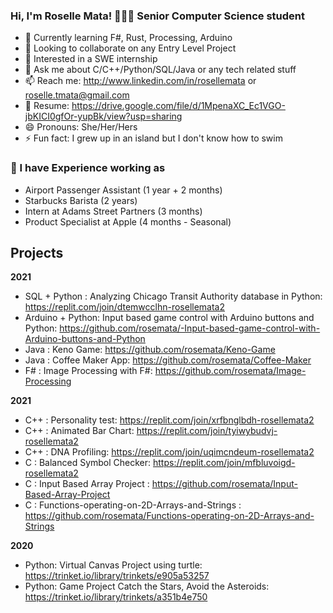 ### Hi, I'm Roselle Mata! 👩🏻‍💻 Senior Computer Science student 

- 🌱 Currently learning F#, Rust, Processing, Arduino 
- 👯 Looking to collaborate on any Entry Level Project
- 🤔 Interested in a SWE internship
- 💬 Ask me about C/C++/Python/SQL/Java or any tech related stuff
- 📫 Reach me: http://www.linkedin.com/in/rosellemata or roselle.tmata@gmail.com
- 📝 Resume: https://drive.google.com/file/d/1MpenaXC_Ec1VGO-jbKICI0gfOr-yupBk/view?usp=sharing
- 😄 Pronouns: She/Her/Hers
- ⚡ Fun fact: I grew up in an island but I don't know how to swim

 ### 👋 I have Experience working as 
- Airport Passenger Assistant (1 year + 2 months)
- Starbucks Barista (2 years)
- Intern at Adams Street Partners (3 months)
- Product Specialist at Apple (4 months - Seasonal)


## Projects

**2021**

- SQL + Python : Analyzing Chicago Transit Authority database in Python: https://replit.com/join/dtemwcclhn-rosellemata2
- Arduino + Python: Input based game control with Arduino buttons and Python: https://github.com/rosemata/-Input-based-game-control-with-Arduino-buttons-and-Python
- Java : Keno Game: https://github.com/rosemata/Keno-Game
- Java : Coffee Maker App: https://github.com/rosemata/Coffee-Maker
- F# : Image Processing with F#: https://github.com/rosemata/Image-Processing

**2021**

- C++ : Personality test: https://replit.com/join/xrfbnglbdh-rosellemata2
- C++ : Animated Bar Chart: https://replit.com/join/tyiwybudvj-rosellemata2
- C++ : DNA Profiling: https://replit.com/join/uqimcndeum-rosellemata2
- C : Balanced Symbol Checker: https://replit.com/join/mfbluvoigd-rosellemata2
- C : Input Based Array Project : https://github.com/rosemata/Input-Based-Array-Project
- C : Functions-operating-on-2D-Arrays-and-Strings : https://github.com/rosemata/Functions-operating-on-2D-Arrays-and-Strings

**2020**

- Python: Virtual Canvas Project using turtle: https://trinket.io/library/trinkets/e905a53257 
- Python: Game Project Catch the Stars, Avoid the Asteroids: https://trinket.io/library/trinkets/a351b4e750 


<!--
**rosemata/rosemata** is a ✨ _special_ ✨ repository because its `README.md` (this file) appears on your GitHub profile.

Here are some ideas to get you started:
I came to the U.S. when I was 15. I was raised by a single mother of four, and so I've been working and going to school since I was 16. I've been supporting myself through college and I aspire to help the world become a better place through technology. 


###

- 🔭 I’m currently working on ...
- 🌱 I’m currently learning ...
- 👯 I’m looking to collaborate on ...
- 🤔 I’m looking for help with ...
- 💬 Ask me about ...
- 📫 How to reach me: ...
- 😄 Pronouns: ...
- ⚡ Fun fact: ...

### Hi, I'm Roselle Mata! 👩🏻‍💻 Senior Computer Science student 

- 🌱 Currently learning F#, Rust, Processing, Arduino 
- 👯 Looking to collaborate on any Entry Level Project
- 🤔 Interested in a SWE internship
- 💬 Ask me about C/C++/Python/SQL/Java or any tech related stuff
- 📫 Reach me: http://www.linkedin.com/in/rosellemata or roselle.tmata@gmail.com
- 📝 Resume: https://drive.google.com/file/d/1MpenaXC_Ec1VGO-jbKICI0gfOr-yupBk/view?usp=sharing
- 😄 Pronouns: She/Her/Hers
- ⚡ Fun fact: I grew up in an island but I don't know how to swim

 ### 👋 I have Experience working as 
- Airport Passenger Assistant (1 year + 2 months)
- Starbucks Barista (2 years)
- Intern at Adams Street Partners (3 months)
- Product Specialist at Apple (4 months - Seasonal)


## Project Links 

**2021**

<!-- **Python** -->
<!-- 
- SQL + Python : Analyzing Chicago Transit Authority database in Python: https://replit.com/join/dtemwcclhn-rosellemata2
- Arduino + Python: Input based game control with Arduino buttons and Python:  -->
<!-- 
**2021**


- Virtual Canvas Project using turtle: https://trinket.io/library/trinkets/e905a53257 

- Game Project Catch the Stars, Avoid the Asteroids: https://trinket.io/library/trinkets/a351b4e750 
  
**C++**

- Personality test: https://replit.com/join/xrfbnglbdh-rosellemata2

- Animated Bar Chart: https://replit.com/join/tyiwybudvj-rosellemata2

    to run input "make build"

    input "make run"
  
- DNA Profiling: https://replit.com/join/uqimcndeum-rosellemata2
  

**C**

- Balanced Symbol Checker: https://replit.com/join/mfbluvoigd-rosellemata2
 
 
**SQL + Pthon**

- Analyzing Chicago Transit Authority database in Python: https://replit.com/join/dtemwcclhn-rosellemata2
 
 
**Java**

- Keno Game: https://github.com/rosemata/Keno-Game

- Coffee Maker: https://github.com/rosemata/Coffee-Maker

**F#**

-  -->

<!--
**rosemata/rosemata** is a ✨ _special_ ✨ repository because its `README.md` (this file) appears on your GitHub profile.

Here are some ideas to get you started:
I came to the U.S. when I was 15. I was raised by a single mother of four, and so I've been working and going to school since I was 16. I've been supporting myself through college and I aspire to help the world become a better place through technology. 


###

- 🔭 I’m currently working on ...
- 🌱 I’m currently learning ...
- 👯 I’m looking to collaborate on ...
- 🤔 I’m looking for help with ...
- 💬 Ask me about ...
- 📫 How to reach me: ...
- 😄 Pronouns: ...
- ⚡ Fun fact: ...
-->
